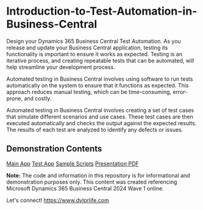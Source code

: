 # Introduction-to-Test-Automation-in-Business-Central

Design your Dynamics 365 Business Central Test Automation. As you release and update your Business Central application, testing its functionality is important to ensure it works as expected. Testing is an iterative process, and creating repeatable tests that can be automated, will help streamline your development process.

Automated testing in Business Central involves using software to run tests automatically on the system to ensure that it functions as expected. This approach reduces manual testing, which can be time-consuming, error-prone, and costly.

Automated testing in Business Central involves creating a set of test cases that simulate different scenarios and use cases. These test cases are then executed automatically and checks the output against the expected results. The results of each test are analyzed to identify any defects or issues.

## Demonstration Contents
[Main App](/MainApp)
[Test App](/TestApp)
[Sample Scripts](/Supporting-Files/Powershell)
[Presentation PDF](/Supporting-Files/Documents/Introduction-to-Test-Automation-in-Business-Central.pdf)

**Note:** The code and information in this repository is for informational and demonstration purposes only. This content was created referencing Microsoft Dynamics 365 Business Central 2024 Wave 1 online.

Let's connect! https://www.dvlprlife.com
